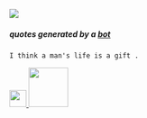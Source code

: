  ![](https://komarev.com/ghpvc/?username=NinaM31&color=78b6c2)

##### quotes generated by a [bot](https://github.com/NinaM31/Motivational_bot)
<!-- fluff starts -->
```
I think a man's life is a gift .
```
<!-- fluff ends -->

<p float="left">
  <a href="https://ninamaamary.medium.com/">
     <img  src="https://upload.wikimedia.org/wikipedia/commons/e/ec/Medium_logo_Monogram.svg" width="30"/>  
  </a>
  <a href="https://www.kaggle.com/ninamaamary">
     <img  src="https://storage.googleapis.com/kaggle-competitions/kaggle/3136/media/kaggle-transparent.svg" width="70"/>
  </a>
</p>
